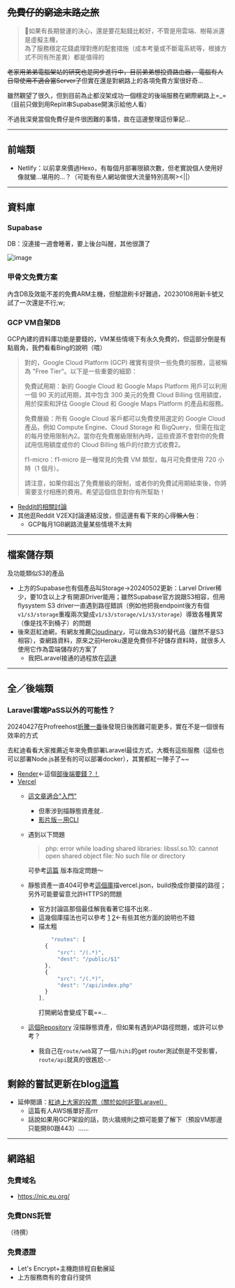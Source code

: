 ## ~~免費仔的窮途末路之旅~~
>💭如果有長期營運的決心，還是要花點錢比較好，不管是用雲端、樹莓派還是虛擬主機，<br>為了服務穩定花錢處理對應的配套措施（成本考量或不斷電系統等，根據方式不同有所差異）都是值得的

~~老家用弟弟電腦架站的研究也是同步進行中，目前弟弟想投資路由器， 電腦有人日常使用不適合當Server了~~但實在還是對網路上的各項免費方案很好奇...

雖然觀望了很久，但到目前為止都沒架成功一個穩定的後端服務在網際網路上=_=（目前只做到用Replit串Supabase開演示給他人看）

不過我深覺當個免費仔是件很困難的事情，故在這邊整理這份筆記...

***
## 前端類
- Netlify：以前拿來價過Hexo，有每個月部署限額次數，但老實說個人使用好像就蠻...堪用的...？（可能有些人網站做很大流量特別高啊><||）

***
## 資料庫
### Supabase
DB：沒連接一週會睡著，要上後台叫醒，其他很讚了

![image](https://github.com/x200706/Free-to-play-Adventure/assets/99391710/94674fe6-9eae-4595-8a7d-6e9ab4289649)

### 甲骨文免費方案
內含DB及效能不差的免費ARM主機，但驗證刷卡好難過，20230108用新卡號又試了一次還是不行;w;

### GCP VM自架DB
GCP內建的資料庫功能是要錢的，VM某些情境下有永久免費的，但這部分倒是有點眉角，我們看看Bing的說明（喂）
>對的，Google Cloud Platform (GCP) 確實有提供一些免費的服務，這被稱為 "Free Tier"。以下是一些重要的細節：
>
>免費試用期：新的 Google Cloud 和 Google Maps Platform 用戶可以利用一個 90 天的試用期，其中包含 300 美元的免費 Cloud Billing 信用額度，用於探索和評估 Google Cloud 和 Google Maps Platform 的產品和服務。
>
>免費層級：所有 Google Cloud 客戶都可以免費使用選定的 Google Cloud 產品，例如 Compute Engine、Cloud Storage 和 BigQuery，但需在指定的每月使用限制內2。當你在免費層級限制內時，這些資源不會對你的免費試用信用額度或你的 Cloud Billing 帳戶的付款方式收費2。
>
>f1-micro：f1-micro 是一種常見的免費 VM 類型，每月可免費使用 720 小時（1 個月）。
>
>請注意，如果你超出了免費層級的限制，或者你的免費試用期結束後，你將需要支付相應的費用。希望這個信息對你有所幫助！

- [Reddit的相關討論](https://www.reddit.com/r/googlecloud/comments/jocln7/is_google_compute_engine_free_tier_really_free/)
- 其他逛Reddit V2EX討論連結沒放，但這邊有看下來的心得~~懶人包~~：
  - GCP每月1GB網路流量某些情境不太夠
***
## 檔案儲存類
及功能類似S3的產品
- 上方的Supabase也有個產品叫Storage->20240502更新：Larvel Driver稀少，要10含以上才有開源Driver能用；雖然Supabase官方說跟S3相容，但用flysystem S3 driver一直遇到路徑錯誤（例如他把我endpoint後方有個`v1/s3/storage`重複兩次變成`v1/s3/storage/v1/s3/storage`）導致各種異常（像是找不到桶子）的問題
- 後來逛紅迪網，有網友推薦[Cloudinary](https://cloudinary.com/)，可以做為S3的替代品（雖然不是S3相容），查網路資料，原來之前Heroku還是免費但不好儲存資料時，就很多人使用它作為雲端儲存的方案了
  - 我把Laravel接通的過程放在[這邊](https://x200706.bearblog.dev/serverless-laravelcloudinary)

***
## 全／後端類
### Laravel雲端PaSS以外的可能性？
20240427在Profreehost[折騰一番](https://x200706.bearblog.dev/composer-install/)後發現日後困難可能更多，實在不是一個很有效率的方式

去紅迪看看大家推薦近年來免費部署Laravel最佳方式，大概有這些服務（這些也可以部署Node.js甚至有的可以部署docker），其實都紅一陣子了~~
- [Render](https://render.com/)<-這個[部後端要錢？！](https://ithelp.ithome.com.tw/articles/10255630)
- [Vercel](https://vercel.com/)
  - [這文章適合"入門"](https://dev.to/kenean50/free-serverless-laravel-deployment-1e9n)
    - 但牽涉到描靜態資產就..
    - [影片版－用CLI](https://www.youtube.com/watch?v=dERa0R2zLqc&t=1s)
  - 遇到以下問題
    >php: error while loading shared libraries: libssl.so.10: cannot open shared object file: No such file or directory

    可參考[這篇](https://stackoverflow.com/questions/78242231/error-while-deploying-laravel-app-on-vercel-project)
    版本指定問題～
  - 靜態資產一直404可參考[這個庫](https://github.com/jamiedavenport/laravel-vercel-example/blob/main/vercel.json)描vercel.json，build換成你要描的路徑；另外可能要留意允許HTTPS的問題
    - 官方討論區那個最佳解我看著它描不出來..
    - 這幾個庫描法也可以參考 [1](https://github.com/treckstar/vercel-laravel-10-starter) [2](https://github.com/guoxiangke/laravel-vercel)<-有些其他方面的說明也不錯
    - 描太粗
      ```js
          "routes": [
        {
            "src": "/(.*)",
            "dest": "/public/$1"
        },
        {
            "src": "/(.*)",
            "dest": "/api/index.php"
        }
      ],
      ```
      打開網站會變成下載==...
  - [這個Repository](https://github.com/aungmyatmoethegreat/laravel-on-vercel) 沒描靜態資產，但如果有遇到API路徑問題，或許可以參考？
    - 我自己在`route/web`寫了一個`/hihi`的get router測試倒是不受影響，`route/api`就真的很尷尬-.-
## 剩餘的嘗試更新在blog[這篇](https://x200706.bearblog.dev/vercellaravel-admin/)

- 延伸閱讀：[紅迪上大家的投票（關於如何託管Laravel）](https://www.reddit.com/r/laravel/comments/xyphv9/how_do_you_host_laravel_app/)
  - 這篇有人AWS帳單好高rrr
  - 話說如果用GCP架設的話，防火牆規則之類可能要了解下（預設VM那邊只能開80跟443）......

***
## 網路組
### 免費域名
- <https://nic.eu.org/>

### 免費DNS託管
（待撰）

### 免費憑證
- Let's Encrypt+主機跑排程自動展延
- 上方服務商有的會自行提供
